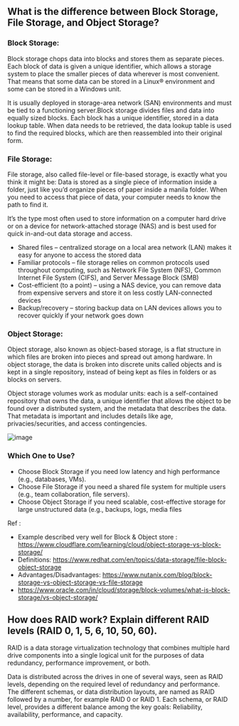 ## What is the difference between Block Storage, File Storage, and Object Storage?

### **Block Storage:**  
Block storage chops data into blocks and stores them as separate pieces. Each block of data is given a unique identifier, which allows a storage system to place the smaller pieces of data wherever is most convenient. That means that some data can be stored in a Linux® environment and some can be stored in a Windows unit.

It is usually deployed in storage-area network (SAN) environments and must be tied to a functioning server.Block storage divides files and data into equally sized blocks. Each block has a unique identifier, stored in a data lookup table. When data needs to be retrieved, the data lookup table is used to find the required blocks, which are then reassembled into their original form.

### **File Storage:**
File storage, also called file-level or file-based storage, is exactly what you think it might be: Data is stored as a single piece of information inside a folder, just like you’d organize pieces of paper inside a manila folder. When you need to access that piece of data, your computer needs to know the path to find it.

It’s the type most often used to store information on a computer hard drive or on a device for network-attached storage (NAS) and is best used for quick in-and-out data storage and access.

- Shared files – centralized storage on a local area network (LAN) makes it easy for anyone to access the stored data
- Familiar protocols – file storage relies on common protocols used throughout computing, such as Network File System (NFS), Common Internet File System (CIFS), and Server Message Block (SMB)
- Cost-efficient (to a point) – using a NAS device, you can remove data from expensive servers and store it on less costly LAN-connected devices
- Backup/recovery – storing backup data on LAN devices allows you to recover quickly if your network goes down

### **Object Storage:**
Object storage, also known as object-based storage, is a flat structure in which files are broken into pieces and spread out among hardware. In object storage, the data is broken into discrete units called objects and is kept in a single repository, instead of being kept as files in folders or as blocks on servers.

Object storage volumes work as modular units: each is a self-contained repository that owns the data, a unique identifier that allows the object to be found over a distributed system, and the metadata that describes the data. That metadata is important and includes details like age, privacies/securities, and access contingencies.

![image](https://github.com/user-attachments/assets/a76c51c1-ffd2-428d-9726-938ff742351b)

### Which One to Use?
- Choose Block Storage if you need low latency and high performance (e.g., databases, VMs).
- Choose File Storage if you need a shared file system for multiple users (e.g., team collaboration, file servers).
- Choose Object Storage if you need scalable, cost-effective storage for large unstructured data (e.g., backups, logs, media files

Ref : 
- Example described very well for Block & Object store : https://www.cloudflare.com/learning/cloud/object-storage-vs-block-storage/
- Definitions: https://www.redhat.com/en/topics/data-storage/file-block-object-storage
- Advantages/Disadvantages: https://www.nutanix.com/blog/block-storage-vs-object-storage-vs-file-storage
- https://www.oracle.com/in/cloud/storage/block-volumes/what-is-block-storage/vs-object-storage/


## How does RAID work? Explain different RAID levels (RAID 0, 1, 5, 6, 10, 50, 60).

RAID is a data storage virtualization technology that combines multiple hard drive components into a single logical unit for the purposes of data redundancy, performance improvement, or both.

Data is distributed across the drives in one of several ways, seen as RAID levels, depending on the required level of redundancy and performance. The different schemas, or data distribution layouts, are named as RAID followed by a number, for example RAID 0 or RAID 1. Each schema, or RAID level, provides a different balance among the key goals: Reliability, availability, performance, and capacity.
